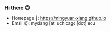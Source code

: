 ### Hi there 🙃

- Homepage 📖: https://mingyuan-xiang.github.io
- Email 📫: myxiang \[at\] uchicago \[dot\] edu

<!--
**mingyuan-xiang/mingyuan-xiang** is a ✨ _special_ ✨ repository because its `README.md` (this file) appears on your GitHub profile.

Here are some ideas to get you started:

- 🔭 I’m currently working on ...
- 🌱 I’m currently learning ...
- 👯 I’m looking to collaborate on ...
- 🤔 I’m looking for help with ...
- 💬 Ask me about ...
- 📫 How to reach me: ...
- 😄 Pronouns: ...
- ⚡ Fun fact: ...
-->
